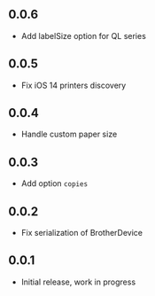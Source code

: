 ## 0.0.6

* Add labelSize option for QL series

## 0.0.5

* Fix iOS 14 printers discovery

## 0.0.4

* Handle custom paper size

## 0.0.3

* Add option `copies`

## 0.0.2

* Fix serialization of BrotherDevice

## 0.0.1

* Initial release, work in progress
